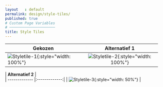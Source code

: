 ```yaml
---
layout   : default
permalink: design/style-tiles/
published: true
# Custom Page Variables
# ─────────────────────
title: Style Tiles
---
```


| **Gekozen**      |  **Alternatief 1**          |
| ------------- |:-------------:|
| ![Styletile-1](http://127.0.0.1:4000/1718-nmd3-project/images/styletile3.png){:style="width: 100%"} | ![Styletile-2](http://127.0.0.1:4000/1718-nmd3-project/images/styletile-01.png){:style="width: 100%"}

| **Alternatief 2**     |  
| ------------- |:-------------:|
| ![Styletile-3](http://127.0.0.1:4000/1718-nmd3-project/images/styletile-02.png){:style="width: 50%"}   | 